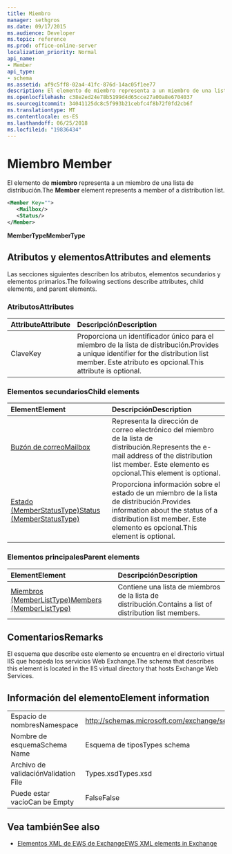 ```yaml
---
title: Miembro	
manager: sethgros
ms.date: 09/17/2015
ms.audience: Developer
ms.topic: reference
ms.prod: office-online-server
localization_priority: Normal
api_name:
- Member
api_type:
- schema
ms.assetid: af9c5ff8-02a4-41fc-876d-14ac05f1ee77
description: El elemento de miembro representa a un miembro de una lista de distribución.
ms.openlocfilehash: c38e2ed24e78b5199d4d65cce27a00a8e6704037
ms.sourcegitcommit: 34041125dc8c5f993b21cebfc4f8b72f0fd2cb6f
ms.translationtype: MT
ms.contentlocale: es-ES
ms.lasthandoff: 06/25/2018
ms.locfileid: "19836434"
---
```

# <a name="member"></a><span data-ttu-id="619ed-103">Miembro	</span><span class="sxs-lookup"><span data-stu-id="619ed-103">Member</span></span>

<span data-ttu-id="619ed-104">El elemento de **miembro** representa a un miembro de una lista de distribución.</span><span class="sxs-lookup"><span data-stu-id="619ed-104">The **Member** element represents a member of a distribution list.</span></span> 
  
```xml
<Member Key="">
   <Mailbox/>
   <Status/>
</Member>
```

<span data-ttu-id="619ed-105">**MemberType**</span><span class="sxs-lookup"><span data-stu-id="619ed-105">**MemberType**</span></span>

## <a name="attributes-and-elements"></a><span data-ttu-id="619ed-106">Atributos y elementos</span><span class="sxs-lookup"><span data-stu-id="619ed-106">Attributes and elements</span></span>

<span data-ttu-id="619ed-107">Las secciones siguientes describen los atributos, elementos secundarios y elementos primarios.</span><span class="sxs-lookup"><span data-stu-id="619ed-107">The following sections describe attributes, child elements, and parent elements.</span></span>
  
### <a name="attributes"></a><span data-ttu-id="619ed-108">Atributos</span><span class="sxs-lookup"><span data-stu-id="619ed-108">Attributes</span></span>

|<span data-ttu-id="619ed-109">**Attribute**</span><span class="sxs-lookup"><span data-stu-id="619ed-109">**Attribute**</span></span>|<span data-ttu-id="619ed-110">**Descripción**</span><span class="sxs-lookup"><span data-stu-id="619ed-110">**Description**</span></span>|
|:-----|:-----|
|<span data-ttu-id="619ed-111">Clave</span><span class="sxs-lookup"><span data-stu-id="619ed-111">Key</span></span>  <br/> |<span data-ttu-id="619ed-112">Proporciona un identificador único para el miembro de la lista de distribución.</span><span class="sxs-lookup"><span data-stu-id="619ed-112">Provides a unique identifier for the distribution list member.</span></span> <span data-ttu-id="619ed-113">Este atributo es opcional.</span><span class="sxs-lookup"><span data-stu-id="619ed-113">This attribute is optional.</span></span>  <br/> |
   
### <a name="child-elements"></a><span data-ttu-id="619ed-114">Elementos secundarios</span><span class="sxs-lookup"><span data-stu-id="619ed-114">Child elements</span></span>

|<span data-ttu-id="619ed-115">**Element**</span><span class="sxs-lookup"><span data-stu-id="619ed-115">**Element**</span></span>|<span data-ttu-id="619ed-116">**Descripción**</span><span class="sxs-lookup"><span data-stu-id="619ed-116">**Description**</span></span>|
|:-----|:-----|
|[<span data-ttu-id="619ed-117">Buzón de correo</span><span class="sxs-lookup"><span data-stu-id="619ed-117">Mailbox</span></span>](mailbox.md) <br/> |<span data-ttu-id="619ed-118">Representa la dirección de correo electrónico del miembro de la lista de distribución.</span><span class="sxs-lookup"><span data-stu-id="619ed-118">Represents the e-mail address of the distribution list member.</span></span> <span data-ttu-id="619ed-119">Este elemento es opcional.</span><span class="sxs-lookup"><span data-stu-id="619ed-119">This element is optional.</span></span>  <br/> |
|[<span data-ttu-id="619ed-120">Estado (MemberStatusType)</span><span class="sxs-lookup"><span data-stu-id="619ed-120">Status (MemberStatusType)</span></span>](status-memberstatustype.md) <br/> |<span data-ttu-id="619ed-121">Proporciona información sobre el estado de un miembro de la lista de distribución.</span><span class="sxs-lookup"><span data-stu-id="619ed-121">Provides information about the status of a distribution list member.</span></span> <span data-ttu-id="619ed-122">Este elemento es opcional.</span><span class="sxs-lookup"><span data-stu-id="619ed-122">This element is optional.</span></span>  <br/> |
   
### <a name="parent-elements"></a><span data-ttu-id="619ed-123">Elementos principales</span><span class="sxs-lookup"><span data-stu-id="619ed-123">Parent elements</span></span>

|<span data-ttu-id="619ed-124">**Element**</span><span class="sxs-lookup"><span data-stu-id="619ed-124">**Element**</span></span>|<span data-ttu-id="619ed-125">**Descripción**</span><span class="sxs-lookup"><span data-stu-id="619ed-125">**Description**</span></span>|
|:-----|:-----|
|[<span data-ttu-id="619ed-126">Miembros (MemberListType)</span><span class="sxs-lookup"><span data-stu-id="619ed-126">Members (MemberListType)</span></span>](members-memberlisttype.md) <br/> |<span data-ttu-id="619ed-127">Contiene una lista de miembros de la lista de distribución.</span><span class="sxs-lookup"><span data-stu-id="619ed-127">Contains a list of distribution list members.</span></span>  <br/> |
   
## <a name="remarks"></a><span data-ttu-id="619ed-128">Comentarios</span><span class="sxs-lookup"><span data-stu-id="619ed-128">Remarks</span></span>

<span data-ttu-id="619ed-129">El esquema que describe este elemento se encuentra en el directorio virtual IIS que hospeda los servicios Web Exchange.</span><span class="sxs-lookup"><span data-stu-id="619ed-129">The schema that describes this element is located in the IIS virtual directory that hosts Exchange Web Services.</span></span>
  
## <a name="element-information"></a><span data-ttu-id="619ed-130">Información del elemento</span><span class="sxs-lookup"><span data-stu-id="619ed-130">Element information</span></span>

|||
|:-----|:-----|
|<span data-ttu-id="619ed-131">Espacio de nombres</span><span class="sxs-lookup"><span data-stu-id="619ed-131">Namespace</span></span>  <br/> |http://schemas.microsoft.com/exchange/services/2006/types  <br/> |
|<span data-ttu-id="619ed-132">Nombre de esquema</span><span class="sxs-lookup"><span data-stu-id="619ed-132">Schema Name</span></span>  <br/> |<span data-ttu-id="619ed-133">Esquema de tipos</span><span class="sxs-lookup"><span data-stu-id="619ed-133">Types schema</span></span>  <br/> |
|<span data-ttu-id="619ed-134">Archivo de validación</span><span class="sxs-lookup"><span data-stu-id="619ed-134">Validation File</span></span>  <br/> |<span data-ttu-id="619ed-135">Types.xsd</span><span class="sxs-lookup"><span data-stu-id="619ed-135">Types.xsd</span></span>  <br/> |
|<span data-ttu-id="619ed-136">Puede estar vacío</span><span class="sxs-lookup"><span data-stu-id="619ed-136">Can be Empty</span></span>  <br/> |<span data-ttu-id="619ed-137">False</span><span class="sxs-lookup"><span data-stu-id="619ed-137">False</span></span>  <br/> |
   
## <a name="see-also"></a><span data-ttu-id="619ed-138">Vea también</span><span class="sxs-lookup"><span data-stu-id="619ed-138">See also</span></span>

- [<span data-ttu-id="619ed-139">Elementos XML de EWS de Exchange</span><span class="sxs-lookup"><span data-stu-id="619ed-139">EWS XML elements in Exchange</span></span>](ews-xml-elements-in-exchange.md)

